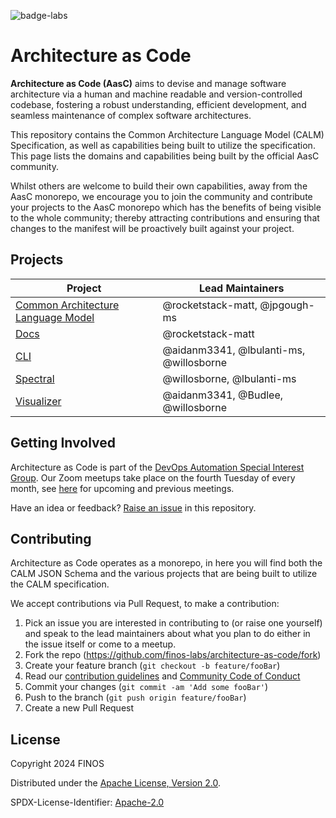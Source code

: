 ![badge-labs](https://user-images.githubusercontent.com/327285/230928932-7c75f8ed-e57b-41db-9fb7-a292a13a1e58.svg)

# Architecture as Code

**Architecture as Code (AasC)** aims to devise and manage software architecture via a human and machine readable and version-controlled
codebase, fostering a robust understanding, efficient development, and seamless maintenance of complex software
architectures.

This repository contains the Common Architecture Language Model (CALM) Specification, as well as capabilities being
built to utilize the
specification. This page lists the domains and capabilities being built by the official AasC community.

Whilst others are welcome to build their own capabilities, away from the AasC monorepo, we encourage you to join the
community and contribute your projects to the AasC monorepo which has the benefits of being visible to the whole
community; thereby attracting contributions and ensuring that changes to the manifest will be proactively built against
your project.

## Projects

| Project                                      | Lead Maintainers                        |
|----------------------------------------------|-----------------------------------------|
| [Common Architecture Language Model](./calm) | @rocketstack-matt, @jpgough-ms          |
| [Docs](./docs)                               | @rocketstack-matt                       |
| [CLI](./cli)                                 | @aidanm3341, @lbulanti-ms, @willosborne |
| [Spectral](./spectral)                       | @willosborne, @lbulanti-ms              |
| [Visualizer](./visualizer)                   | @aidanm3341, @Budlee, @willosborne      |

## Getting Involved
Architecture as Code is part of the [DevOps Automation Special Interest Group](https://devops.finos.org/docs/working-groups/aasc/). Our Zoom meetups take place on the fourth Tuesday of every month, see [here](https://github.com/finos/devops-automation/issues?q=label%3Ameeting+label%3Aarchitecture-as-code+) for upcoming and previous meetings.

Have an idea or feedback? [Raise an issue](https://github.com/finos-labs/architecture-as-code/issues/new/choose) in this repository.

## Contributing
Architecture as Code operates as a monorepo, in here you will find both the CALM JSON Schema and the various projects that are being built to utilize the CALM specification.

We accept contributions via Pull Request, to make a contribution:
1. Pick an issue you are interested in contributing to (or raise one yourself) and speak to the lead maintainers about what you plan to do either in the issue itself or come to a meetup.
2. Fork the repo (<https://github.com/finos-labs/architecture-as-code/fork>)
2. Create your feature branch (`git checkout -b feature/fooBar`)
3. Read our [contribution guidelines](.github/CONTRIBUTING.md)
   and [Community Code of Conduct](https://www.finos.org/code-of-conduct)
4. Commit your changes (`git commit -am 'Add some fooBar'`)
5. Push to the branch (`git push origin feature/fooBar`)
6. Create a new Pull Request

## License

Copyright 2024 FINOS

Distributed under the [Apache License, Version 2.0](http://www.apache.org/licenses/LICENSE-2.0).

SPDX-License-Identifier: [Apache-2.0](https://spdx.org/licenses/Apache-2.0)
